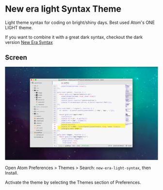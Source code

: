 # New era light Syntax Theme

Light theme syntax for coding on bright/shiny days.
Best used Atom's ONE LIGHT theme.

If you want to combine it with a great dark syntax,
checkout the dark version [New Era Syntax](https://atom.io/themes/new-era-syntax)

## Screen

![New-era-light screenshot](https://raw.githubusercontent.com/juanmnl/new-era-light-syntax-theme/master/screenshot.png)


Open Atom Preferences > Themes > Search: `new-era-light-syntax`,
then Install.

Activate the theme by selecting the Themes section of Preferences.
